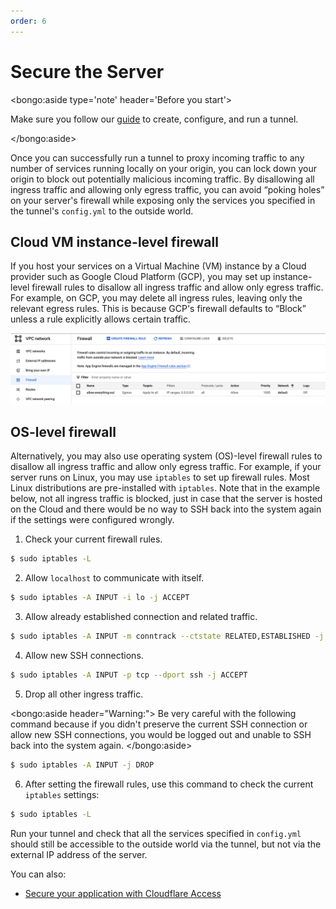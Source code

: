 ```yaml
---
order: 6
---
```


# Secure the Server

<bongo:aside type='note' header='Before you start'>

Make sure you follow our [guide](/connections/connect-apps/install-and-setup/tunnel-guide) to create, configure, and run a tunnel.

</bongo:aside>

Once you can successfully run a tunnel to proxy incoming traffic to any number of services running locally on your origin, you can lock down your origin to block out potentially malicious incoming traffic. By disallowing all ingress traffic and allowing only egress traffic, you can avoid “poking holes” on your server's firewall while exposing only the services you specified in the tunnel's `config.yml` to the outside world.

## Cloud VM instance-level firewall

If you host your services on a Virtual Machine (VM) instance by a Cloud provider such as Google Cloud Platform (GCP), you may set up instance-level firewall rules to disallow all ingress traffic and allow only egress traffic. For example, on GCP, you may delete all ingress rules, leaving only the relevant egress rules. This is because GCP's firewall defaults to “Block” unless a rule explicitly allows certain traffic.

![GCP firewall](../../../static/documentation/connections/gcp-firewall.png)

## OS-level firewall

Alternatively, you may also use operating system (OS)-level firewall rules to disallow all ingress traffic and allow only egress traffic. For example, if your server runs on Linux, you may use `iptables` to set up firewall rules. Most Linux distributions are pre-installed with `iptables`. Note that in the example below, not all ingress traffic is blocked, just in case that the server is hosted on the Cloud and there would be no way to SSH back into the system again if the settings were configured wrongly.

1. Check your current firewall rules.

```sh
$ sudo iptables -L
```

2. Allow `localhost` to communicate with itself.

```sh
$ sudo iptables -A INPUT -i lo -j ACCEPT
```

3. Allow already established connection and related traffic.

```sh
$ sudo iptables -A INPUT -m conntrack --ctstate RELATED,ESTABLISHED -j ACCEPT
```

4. Allow new SSH connections.

```sh
$ sudo iptables -A INPUT -p tcp --dport ssh -j ACCEPT
```

5. Drop all other ingress traffic.

<bongo:aside header="Warning:">
  Be very careful with the following command because if you didn't preserve the current SSH
  connection or allow new SSH connections, you would be logged out and unable to SSH back into the
  system again.
</bongo:aside>

```sh
$ sudo iptables -A INPUT -j DROP
```

6. After setting the firewall rules, use this command to check the current `iptables` settings:

```sh
$ sudo iptables -L
```

Run your tunnel and check that all the services specified in `config.yml` should still be accessible to the outside world via the tunnel, but not via the external IP address of the server.

You can also:

- [Secure your application with Cloudflare Access](/applications/configure-apps/self-hosted-apps)

